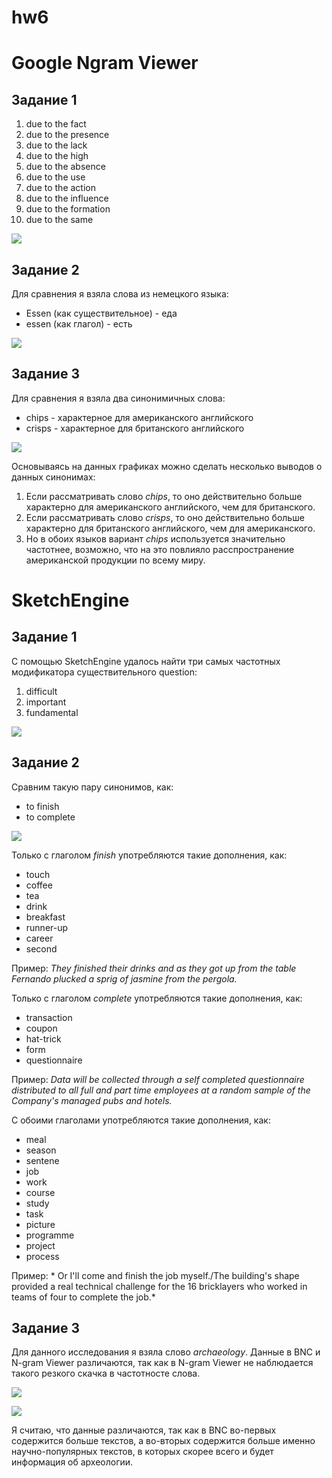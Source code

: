 # hw6
# Google Ngram Viewer
## Задание 1
1. due to the fact
2. due to the presence
3. due to the lack
4. due to the high
5. due to the absence
6. due to the use
7. due to the action
8. due to the influence
9. due to the formation
10. due to the same

![](https://github.com/namakarova/hw6/blob/master/%D0%93%D1%80%D0%B0%D0%BC%D0%BC%D0%B0.jpg)

## Задание 2
Для сравнения я взяла слова из немецкого языка:
+ Essen (как существительное) - еда
+ essen (как глагол) - есть

![](https://github.com/namakarova/hw6/blob/master/%D0%BD%D0%B5%D0%BC%D0%B5%D1%86%D0%BA%D0%B8%D0%B9.jpg)

## Задание 3
Для сравнения я взяла два синонимичных слова:
+ chips - характерное для американского английского
+ crisps - характерное для британского английского

![](https://github.com/namakarova/hw6/blob/master/%D1%87%D0%B8%D0%BF%D1%81%D1%8B.jpg)

Основываясь на данных графиках можно сделать несколько выводов о данных синонимах:
1. Если рассматривать слово *chips*, то оно действительно больше характерно для американского английского, чем для британского.
2. Если рассматривать слово *crisps*, то оно действительно больше характерно для британского английского, чем для американского.
3. Но в обоих языков вариант *chips* используется значительно частотнее, возможно, что на это повлияло расспространение американской продукции по всему миру.
  
# SketchEngine
## Задание 1
С помощью SketchEngine удалось найти три самых частотных модификатора существительного question:
1. difficult
2. important
3. fundamental

![](https://github.com/namakarova/hw6/blob/master/%D0%B2%D0%BE%D0%BF%D1%80%D0%BE%D1%81.jpg)
## Задание 2
Сравним такую пару синонимов, как:
+ to finish
+ to complete

![](https://github.com/namakarova/hw6/blob/master/%D1%81%D0%B8%D0%BD%D0%BE%D0%BD%D0%B8%D0%BC%D1%8B%20(2).jpg)

Только с глаголом *finish* употребляются такие дополнения, как: 
+ touch
+ coffee
+ tea
+ drink
+ breakfast
+ runner-up
+ career
+ second

Пример: *They finished their drinks and as they got up from the table Fernando plucked a sprig of jasmine from the pergola.*

Только с глаголом *complete* употребляются такие дополнения, как:
+ transaction
+ coupon
+ hat-trick
+ form
+ questionnaire
  
Пример: *Data will be collected through a self completed questionnaire distributed to all full and part time employees at a random sample of the Company's managed pubs and hotels.*

С обоими глаголами употребляются такие дополнения, как:
+ meal
+ season
+ sentene
+ job
+ work
+ course
+ study
+ task
+ picture
+ programme
+ project
+ process

Пример: * Or I'll come and finish the job myself./The building's shape provided a real technical challenge for the 16 bricklayers who worked in teams of four to complete the job.*

## Задание 3

Для данного исследования я взяла слово *archaeology*. Данные в BNC и N-gram Viewer различаются, так как в N-gram Viewer не наблюдается такого резкого скачка в частотносте слова.
  
  ![](https://github.com/namakarova/hw6/blob/master/%D0%B0%D1%80%D1%85%20(2).jpg)
  
  ![](https://github.com/namakarova/hw6/blob/master/Arc%20(2).jpg)
 
Я считаю, что данные различаются, так как в BNC во-первых содержится больше текстов, а во-вторых содержится больше именно научно-популярных текстов, в которых скорее всего и будет информация об археологии.
